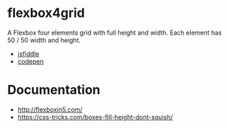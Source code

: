 # flexbox4grid
A Flexbox four elements grid with full height and width. Each element has 50 / 50 width and height.

- [jsfiddle](https://jsfiddle.net/erknrio/9utyL5w4/)
- [codepen](http://codepen.io/erknrio/pen/NRarJQ)

# Documentation

- http://flexboxin5.com/
- https://css-tricks.com/boxes-fill-height-dont-squish/
